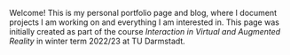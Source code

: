 Welcome! This is my personal portfolio page and blog, where I document projects I am working on and everything I am interested in. This page was initially created as part of the course _Interaction in Virtual and Augmented Reality_ in winter term 2022/23 at TU Darmstadt.
